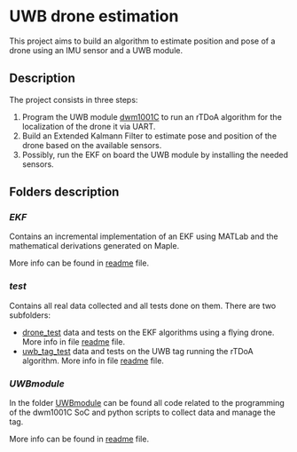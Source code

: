 # UWB drone estimation

This project aims to build an algorithm to estimate position and pose of a drone using an IMU sensor and a UWB module.

## Description

The project consists in three steps:

1. Program the UWB module [dwm1001C](https://www.qorvo.com/products/p/DWM1001C) to run an rTDoA algorithm for the localization of the drone it via UART.
2. Build an Extended Kalmann Filter to estimate pose and position of the drone based on the available sensors.
3. Possibly, run the EKF on board the UWB module by installing the needed sensors.

## Folders description

### *EKF*

Contains an incremental implementation of an EKF using MATLab and the mathematical derivations generated on Maple.

More info can be found in [readme](/EKF/readme.md) file.

### *test*

Contains all real data collected and all tests done on them. There are two subfolders:

- [drone_test](test/drone_test) data and tests on the EKF algorithms using a flying drone. More info in file [readme](test/drone_test/readme.md) file.
- [uwb_tag_test](test/uwb_tag_test) data and tests on the UWB tag running the rTDoA algorithm. More info in file [readme](test/uwb_tag_test/readme.md) file.

### *UWBmodule*

In the folder [UWBmodule](/UWBmodule/) can be found all code related to the programming of the dwm1001C SoC and python scripts to collect data and manage the tag.

More info can be found in [readme](/UWBmodule/readme.md) file.
